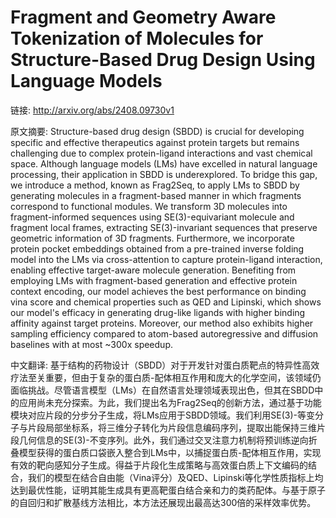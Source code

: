 # Fragment and Geometry Aware Tokenization of Molecules for Structure-Based Drug Design Using Language Models

链接: http://arxiv.org/abs/2408.09730v1

原文摘要:
Structure-based drug design (SBDD) is crucial for developing specific and
effective therapeutics against protein targets but remains challenging due to
complex protein-ligand interactions and vast chemical space. Although language
models (LMs) have excelled in natural language processing, their application in
SBDD is underexplored. To bridge this gap, we introduce a method, known as
Frag2Seq, to apply LMs to SBDD by generating molecules in a fragment-based
manner in which fragments correspond to functional modules. We transform 3D
molecules into fragment-informed sequences using SE(3)-equivariant molecule and
fragment local frames, extracting SE(3)-invariant sequences that preserve
geometric information of 3D fragments. Furthermore, we incorporate protein
pocket embeddings obtained from a pre-trained inverse folding model into the
LMs via cross-attention to capture protein-ligand interaction, enabling
effective target-aware molecule generation. Benefiting from employing LMs with
fragment-based generation and effective protein context encoding, our model
achieves the best performance on binding vina score and chemical properties
such as QED and Lipinski, which shows our model's efficacy in generating
drug-like ligands with higher binding affinity against target proteins.
Moreover, our method also exhibits higher sampling efficiency compared to
atom-based autoregressive and diffusion baselines with at most ~300x speedup.

中文翻译:
基于结构的药物设计（SBDD）对于开发针对蛋白质靶点的特异性高效疗法至关重要，但由于复杂的蛋白质-配体相互作用和庞大的化学空间，该领域仍面临挑战。尽管语言模型（LMs）在自然语言处理领域表现出色，但其在SBDD中的应用尚未充分探索。为此，我们提出名为Frag2Seq的创新方法，通过基于功能模块对应片段的分步分子生成，将LMs应用于SBDD领域。我们利用SE(3)-等变分子与片段局部坐标系，将三维分子转化为片段信息编码序列，提取出能保持三维片段几何信息的SE(3)-不变序列。此外，我们通过交叉注意力机制将预训练逆向折叠模型获得的蛋白质口袋嵌入整合到LMs中，以捕捉蛋白质-配体相互作用，实现有效的靶向感知分子生成。得益于片段化生成策略与高效蛋白质上下文编码的结合，我们的模型在结合自由能（Vina评分）及QED、Lipinski等化学性质指标上均达到最优性能，证明其能生成具有更高靶蛋白结合亲和力的类药配体。与基于原子的自回归和扩散基线方法相比，本方法还展现出最高达300倍的采样效率优势。
